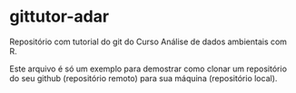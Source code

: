 # gittutor-adar

Repositório com tutorial do git do Curso Análise de dados ambientais com R.

Este arquivo é só um exemplo para demostrar como clonar um repositório do seu 
github (repositório remoto) para sua máquina (repositório local).


